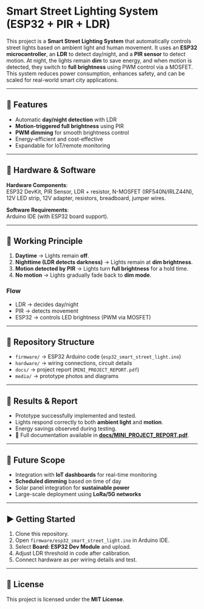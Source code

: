 # Smart Street Lighting System (ESP32 + PIR + LDR)

This project is a **Smart Street Lighting System** that automatically controls street lights based on ambient light and human movement. It uses an **ESP32 microcontroller**, an **LDR** to detect day/night, and a **PIR sensor** to detect motion. At night, the lights remain **dim** to save energy, and when motion is detected, they switch to **full brightness** using PWM control via a MOSFET. This system reduces power consumption, enhances safety, and can be scaled for real-world smart city applications.

---

## 🔹 Features
- Automatic **day/night detection** with LDR  
- **Motion-triggered full brightness** using PIR  
- **PWM dimming** for smooth brightness control  
- Energy-efficient and cost-effective  
- Expandable for IoT/remote monitoring  

---

## 🔹 Hardware & Software
**Hardware Components**:  
ESP32 DevKit, PIR Sensor, LDR + resistor, N-MOSFET (IRF540N/IRLZ44N), 12V LED strip, 12V adapter, resistors, breadboard, jumper wires.  

**Software Requirements**:  
Arduino IDE (with ESP32 board support).  

---

## 🔹 Working Principle
1. **Daytime** → Lights remain **off**.  
2. **Nighttime (LDR detects darkness)** → Lights remain at **dim brightness**.  
3. **Motion detected by PIR** → Lights turn **full brightness** for a hold time.  
4. **No motion** → Lights gradually fade back to **dim mode**.  

### Flow
- LDR → decides day/night  
- PIR → detects movement  
- ESP32 → controls LED brightness (PWM via MOSFET)  

---

## 🔹 Repository Structure
- `firmware/` → ESP32 Arduino code (`esp32_smart_street_light.ino`)  
- `hardware/` → wiring connections, circuit details  
- `docs/` → project report (`MINI_PROJECT_REPORT.pdf`)  
- `media/` → prototype photos and diagrams  

---

## 🔹 Results & Report
- Prototype successfully implemented and tested.  
- Lights respond correctly to both **ambient light** and **motion**.  
- Energy savings observed during testing.  
- 📑 Full documentation available in **[docs/MINI_PROJECT_REPORT.pdf](docs/MINI_PROJECT_REPORT.pdf)**.  

---

## 🔹 Future Scope
- Integration with **IoT dashboards** for real-time monitoring  
- **Scheduled dimming** based on time of day  
- Solar panel integration for **sustainable power**  
- Large-scale deployment using **LoRa/5G networks**  

---

## ▶️ Getting Started
1. Clone this repository.  
2. Open `firmware/esp32_smart_street_light.ino` in Arduino IDE.  
3. Select **Board: ESP32 Dev Module** and upload.  
4. Adjust LDR threshold in code after calibration.  
5. Connect hardware as per wiring details and test.  

---

## 📌 License
This project is licensed under the **MIT License**.  
